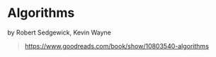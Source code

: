# Algorithms

by
Robert Sedgewick, Kevin Wayne

> <https://www.goodreads.com/book/show/10803540-algorithms>
